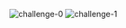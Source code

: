 ![challenge-0](https://github.com/vladislav-chetrari/komoot-test-task/assets/55682650/cc6ef100-ee48-4159-b15b-993a205ace3f)
![challenge-1](https://github.com/vladislav-chetrari/komoot-test-task/assets/55682650/75e6453e-d91f-4a1f-aa0a-78408d93d123)
